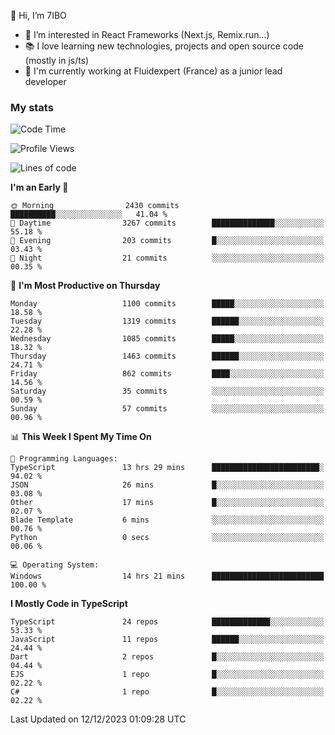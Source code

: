 👋 Hi, I’m 7IBO

- 👀 I’m interested in React Frameworks (Next.js, Remix.run...)
- 📚 I love learning new technologies, projects and open source code (mostly in js/ts)
- 💼 I'm currently working at Fluidexpert (France) as a junior lead developer

### My stats
<!--START_SECTION:waka-->
![Code Time](http://img.shields.io/badge/Code%20Time-350%20hrs%2056%20mins-blue)

![Profile Views](http://img.shields.io/badge/Profile%20Views-0-blue)

![Lines of code](https://img.shields.io/badge/From%20Hello%20World%20I%27ve%20Written-7.1%20million%20lines%20of%20code-blue)

**I'm an Early 🐤** 

```text
🌞 Morning                2430 commits        ██████████░░░░░░░░░░░░░░░   41.04 % 
🌆 Daytime                3267 commits        ██████████████░░░░░░░░░░░   55.18 % 
🌃 Evening                203 commits         █░░░░░░░░░░░░░░░░░░░░░░░░   03.43 % 
🌙 Night                  21 commits          ░░░░░░░░░░░░░░░░░░░░░░░░░   00.35 % 
```
📅 **I'm Most Productive on Thursday** 

```text
Monday                   1100 commits        █████░░░░░░░░░░░░░░░░░░░░   18.58 % 
Tuesday                  1319 commits        ██████░░░░░░░░░░░░░░░░░░░   22.28 % 
Wednesday                1085 commits        █████░░░░░░░░░░░░░░░░░░░░   18.32 % 
Thursday                 1463 commits        ██████░░░░░░░░░░░░░░░░░░░   24.71 % 
Friday                   862 commits         ████░░░░░░░░░░░░░░░░░░░░░   14.56 % 
Saturday                 35 commits          ░░░░░░░░░░░░░░░░░░░░░░░░░   00.59 % 
Sunday                   57 commits          ░░░░░░░░░░░░░░░░░░░░░░░░░   00.96 % 
```


📊 **This Week I Spent My Time On** 

```text
💬 Programming Languages: 
TypeScript               13 hrs 29 mins      ████████████████████████░   94.02 % 
JSON                     26 mins             █░░░░░░░░░░░░░░░░░░░░░░░░   03.08 % 
Other                    17 mins             █░░░░░░░░░░░░░░░░░░░░░░░░   02.07 % 
Blade Template           6 mins              ░░░░░░░░░░░░░░░░░░░░░░░░░   00.76 % 
Python                   0 secs              ░░░░░░░░░░░░░░░░░░░░░░░░░   00.06 % 

💻 Operating System: 
Windows                  14 hrs 21 mins      █████████████████████████   100.00 % 
```

**I Mostly Code in TypeScript** 

```text
TypeScript               24 repos            █████████████░░░░░░░░░░░░   53.33 % 
JavaScript               11 repos            ██████░░░░░░░░░░░░░░░░░░░   24.44 % 
Dart                     2 repos             █░░░░░░░░░░░░░░░░░░░░░░░░   04.44 % 
EJS                      1 repo              █░░░░░░░░░░░░░░░░░░░░░░░░   02.22 % 
C#                       1 repo              █░░░░░░░░░░░░░░░░░░░░░░░░   02.22 % 
```




 Last Updated on 12/12/2023 01:09:28 UTC
<!--END_SECTION:waka-->
